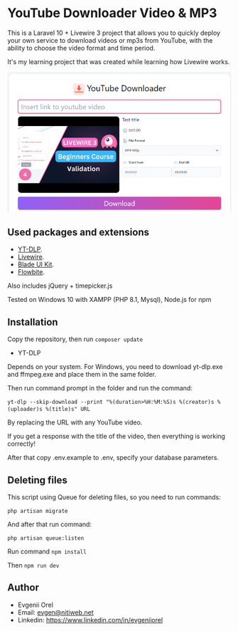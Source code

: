 # YouTube Downloader Video & MP3

This is a Laravel 10 + Livewire 3 project that allows you to quickly deploy your own service to download videos or mp3s from YouTube, with the ability to choose the video format and time period.

It's my learning project that was created while learning how Livewire works.

![Screenshot](screen.png)

## Used packages and extensions

* [YT-DLP](https://github.com/yt-dlp/yt-dlp).
* [Livewire](https://livewire.laravel.com/docs/installation).
* [Blade UI Kit](https://blade-ui-kit.com/docs/0.x/installation).
* [Flowbite](https://flowbite.com/docs/getting-started/quickstart/).

Also includes jQuery + timepicker.js

Tested on Windows 10 with XAMPP (PHP 8.1, Mysql), Node.js for npm

## Installation

Copy the repository, then run `composer update`

* YT-DLP 

Depends on your system. For Windows, you need to download yt-dlp.exe and ffmpeg.exe and place them in the same folder.

Then run command prompt in the folder and run the command:
``` 
yt-dlp --skip-download --print "%(duration>%H:%M:%S)s %(creator)s %(uploader)s %(title)s" URL
``` 
By replacing the URL with any YouTube video.

If you get a response with the title of the video, then everything is working correctly!

After that copy .env.example to .env, specify your database parameters.

## Deleting files

This script using Queue for deleting files, so you need to run commands:
``` 
php artisan migrate
```
And after that run command:
``` 
php artisan queue:listen
```

Run command `npm install`

Then `npm run dev`

## Author

- Evgenii Orel
- Email: evgen@nitiweb.net
- Linkedin: https://www.linkedin.com/in/evgeniiorel
